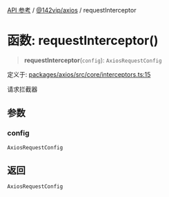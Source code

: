 [API 参考](../wiki/Home) / [@142vip/axios](../wiki/@142vip.axios) / requestInterceptor

# 函数: requestInterceptor()

> **requestInterceptor**(`config`): `AxiosRequestConfig`

定义于: [packages/axios/src/core/interceptors.ts:15](https://github.com/142vip/core-x/blob/5281e59d2cdd2de59e1ea761d17ed7fe118d1e60/packages/axios/src/core/interceptors.ts#L15)

请求拦截器

## 参数

### config

`AxiosRequestConfig`

## 返回

`AxiosRequestConfig`
